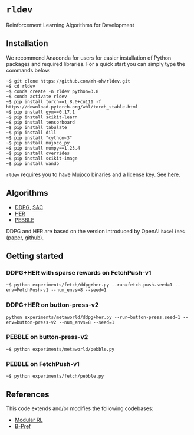 # ``rldev``
Reinforcement Learning Algorithms for Development

## Installation

We recommend Anaconda for users for easier installation of Python packages and required libraries.
For a quick start you can simply type the commands below.

```console
~$ git clone https://github.com/mh-oh/rldev.git
~$ cd rldev
~$ conda create -n rldev python=3.8
~$ conda activate rldev
~$ pip install torch==1.8.0+cu111 -f https://download.pytorch.org/whl/torch_stable.html
~$ pip install gym==0.17.1
~$ pip install scikit-learn
~$ pip install tensorboard
~$ pip install tabulate
~$ pip install dill
~$ pip install "cython<3"
~$ pip install mujoco_py
~$ pip install numpy==1.23.4
~$ pip install overrides
~$ pip install scikit-image
~$ pip install wandb
```

``rldev`` requires you to have Mujoco binaries and a license key.
See [here](https://github.com/openai/mujoco-py#obtaining-the-binaries-and-license-key).

## Algorithms

* [DDPG](https://arxiv.org/abs/1509.02971), [SAC](https://arxiv.org/abs/1812.05905)
* [HER](https://arxiv.org/abs/1802.09464)
* [PEBBLE](https://arxiv.org/abs/2106.05091)

DDPG and HER are based on the version introduced by OpenAI ``baselines`` ([paper](https://arxiv.org/abs/1802.09464), [github](https://github.com/openai/baselines)).

## Getting started

### DDPG+HER with sparse rewards on FetchPush-v1
```console
~$ python experiments/fetch/ddpg+her.py --run=fetch-push.seed=1 --env=FetchPush-v1 --num_envs=8 --seed=1
```

### DDPG+HER on button-press-v2
```console
python experiments/metaworld/ddpg+her.py --run=button-press.seed=1 --env=button-press-v2 --num_envs=8 --seed=1
```

### PEBBLE on button-press-v2
```console
~$ python experiments/metaworld/pebble.py
```

### PEBBLE on FetchPush-v1
```console
~$ python experiments/fetch/pebble.py
```

## References

This code extends and/or modifies the following codebases:

* [Modular RL](https://github.com/spitis/mrl)
* [B-Pref](https://github.com/rll-research/BPref)